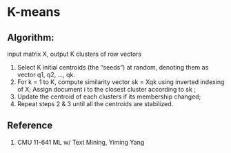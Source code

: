 # K-means

## Algorithm: 

input matrix X, output K clusters of row vectors
1. Select K initial centroids (the “seeds”) at random, denoting them as
vector q1, q2, ..., qk.
2. For k = 1 to K,
compute similarity vector sk = Xqk using inverted indexing of X; Assign document i to the closest cluster according to sk ;
3. Update the centroid of each clusters if its membership changed;
4. Repeat steps 2 & 3 until all the centroids are stabilized.

## Reference
1. CMU 11-641 ML w/ Text Mining, Yiming Yang